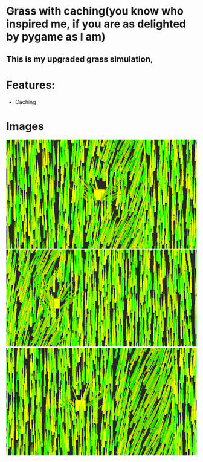 # Grass with caching(you know who inspired me, if you are as delighted by pygame as I am)

## This is my upgraded grass simulation,

# Features:
* Caching

# Images
![This is a alt text.](/instances/ins1.png "This is a sample image.")
![This is a alt text.](/instances/ins2.png "This is a sample image.")
![This is a alt text.](/instances/ins3.png "This is a sample image.")